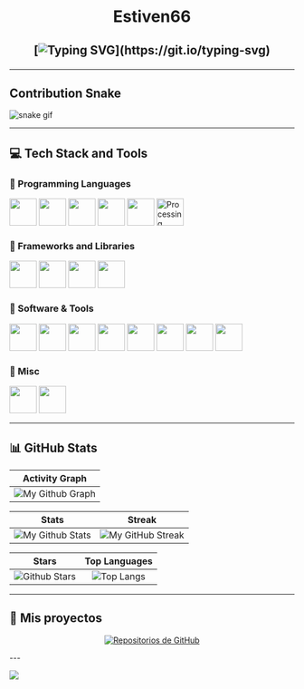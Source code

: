 <h1 align="center">
Estiven66
</h1>

<h2 align="center">
    
[![Typing SVG](https://readme-typing-svg.herokuapp.com?duration=3000&center=true&width=500&lines=Welcome+to+my+GitHub!;I'm+Estiven66.;Full-Stack+Developer+%26+Tech+Enthusiast.;Always+expanding+my+tech+stack!)](https://git.io/typing-svg)

</h2>

---

## Contribution Snake
![snake gif](https://github.com/null3000/null3000/blob/output/github-contribution-grid-snake.svg)

---

## 💻 Tech Stack and Tools

### 🔹 Programming Languages
<p>
<img width ='48px' src ='https://raw.githubusercontent.com/rahulbanerjee26/githubAboutMeGenerator/main/icons/html.svg'>
<img width ='48px' src ='https://raw.githubusercontent.com/rahulbanerjee26/githubAboutMeGenerator/main/icons/css.svg'>
<img width ='48px' src ='https://user-images.githubusercontent.com/76852813/172720095-d75caaaa-c8b8-497e-a1bf-54720da5f9ed.svg'>
<img width ='48px' src ='https://user-images.githubusercontent.com/76852813/172716937-4574740e-2d2e-4326-af3b-4a42bad058c1.svg'>
<img width ='48px' src ='https://user-images.githubusercontent.com/76852813/172720089-5ce0ea22-01c9-4444-8e70-a81501452b13.svg'>
<img width="48" alt="Processing 2021 logo" src="https://upload.wikimedia.org/wikipedia/commons/c/cb/Processing_2021_logo.svg">
</p>

### 🔹 Frameworks and Libraries
<p>
<img width='48px' src='https://user-images.githubusercontent.com/76852813/172721192-a712983a-47d4-41a5-a1ed-abf4113cff93.png'>
<img width='48px' src='https://user-images.githubusercontent.com/76852813/172721798-883b2b27-ef7b-42d4-a492-6c6cb6cb4ffe.svg'>
<img width='48px' src='https://user-images.githubusercontent.com/76852813/172723432-50ba3455-48c4-4afd-8326-1ddf54c39833.png'>
<img width='48px' src='https://user-images.githubusercontent.com/76852813/172723444-1c9a926d-802f-4ebe-aab6-bd6a117c6eba.png'>
</p>

### 🔹 Software & Tools
<p>
<img width='48px' src='https://user-images.githubusercontent.com/76852813/172722126-2495793f-c4f3-43cc-bfb2-14e1d6f4d3a2.svg'>
<img width='48px' src='https://user-images.githubusercontent.com/76852813/172732353-d8b662eb-8f1c-453a-82f4-00132b440aaa.svg'>
<img width='48px' src='https://user-images.githubusercontent.com/76852813/172722224-2df3bb34-d501-4daf-aa6d-af8c18335202.svg'>
<img width='48px' src='https://user-images.githubusercontent.com/76852813/172722267-f6f30163-ec39-4d98-a106-7c91394f4c44.svg'>
<img width='48px' src='https://user-images.githubusercontent.com/76852813/172722695-28a7df43-15fc-4816-b879-630bd4007526.svg'>
<img width='48px' src='https://user-images.githubusercontent.com/76852813/172722742-4c84455a-830a-4f69-8dcd-ac9437e52251.svg'>
<img width='48px' src='https://user-images.githubusercontent.com/76852813/172722286-8f3ffc2b-593a-4670-9e9f-c77154f6763c.svg'>
<img width='48px' src='https://user-images.githubusercontent.com/76852813/172722833-c1dafe34-7340-4220-a115-81dce56b1746.svg'>
</p>

### 🔹 Misc
<p>
<img width='48px' src='https://user-images.githubusercontent.com/76852813/172721998-708f82d2-e288-462e-a2fd-2ee471036151.svg'>
<img width='48px' src='https://user-images.githubusercontent.com/76852813/172732112-5119f3f5-16f0-4ddb-aa32-1926cb9f56a8.svg'>
</p>

---

## 📊 GitHub Stats

| Activity Graph |
|:--------------:|
| ![My Github Graph](https://github-readme-activity-graph.vercel.app/graph?username=estiven66&theme=react-dark&hide_border=true&area=true) |

| Stats | Streak |
|:-----:|:------:|
| ![My Github Stats](https://github-readme-stats.vercel.app/api?username=estiven66&show_icons=true&theme=algolia) | ![My GitHub Streak](https://github-readme-streak-stats.herokuapp.com/?user=estiven66&theme=algolia) |

| Stars | Top Languages |
|:-----:|:--------------:|
| ![Github Stars](https://github-readme-stats.vercel.app/api?username=estiven66&show_icons=true&locale=en&count_private=true&hide_rank=true&custom_title=My%20GitHub%20Stats&disable_animations=false&theme=algolia) | ![Top Langs](https://github-readme-stats.vercel.app/api/top-langs/?username=estiven66&langs_count=8&theme=algolia) |
---
## 📂 Mis proyectos

<p align="center">
  <a href="https://github.com/estiven66?tab=repositories">
    <img src="https://img.shields.io/badge/🔗%20Ver%20todos%20mis%20repositorios-1DA1F2?style=for-the-badge&logo=github&logoColor=white" alt="Repositorios de GitHub"/>
  </a>
</p>
---

![](https://komarev.com/ghpvc/?username=estiven66&style=flat-square)

